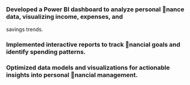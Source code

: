 ### Developed a Power BI dashboard to analyze personal nance data, visualizing income, expenses, and
savings trends.
### Implemented interactive reports to track nancial goals and identify spending patterns.
### Optimized data models and visualizations for actionable insights into personal nancial management.

